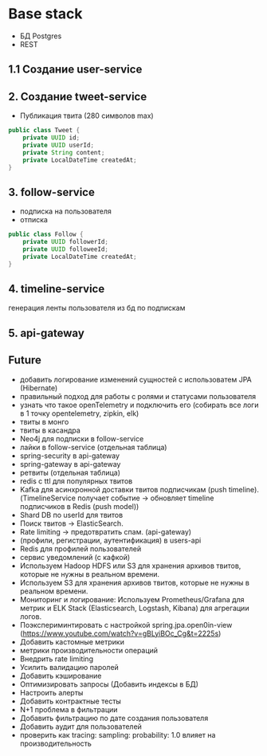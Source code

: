 # Base stack
- БД Postgres
- REST

## 1.1 Создание user-service

## 2. Создание tweet-service
- Публикация твита (280 символов max)

```java
public class Tweet {
    private UUID id;
    private UUID userId;
    private String content;
    private LocalDateTime createdAt;
}
```

## 3. follow-service
- подписка на пользователя
- отписка

```java
public class Follow {
    private UUID followerId;
    private UUID followeeId;
    private LocalDateTime createdAt;
}
```

## 4. timeline-service
генерация ленты пользователя из бд по подпискам

## 5. api-gateway


## Future
- добавить логирование изменений сущностей с использоватем JPA (Hibernate)
- правильный подход для работы с ролями и статусами пользователя
- узнать что такое openTelemetry и подключить его (собирать все логи в 1 точку opentelemetry, zipkin, elk)
- твиты в монго
- твиты в касандра
- Neo4j для подписки в follow-service
- лайки в follow-service (отдельная таблица)
- spring-security в api-gateway
- spring-gateway в api-gateway
- ретвиты (отдельная таблица)
- redis с ttl для популярных твитов
- Kafka для асинхронной доставки твитов подписчикам (push timeline). (TimelineService получает событие → обновляет timeline подписчиков в Redis (push model))
- Shard DB по userId для твитов
- Поиск твитов → ElasticSearch.
- Rate limiting → предотвратить спам. (api-gateway)
- (профили, регистрации, аутентификация) в users-api
- Redis для профилей пользователей
- сервис уведомлений (с кафкой)
- Используем Hadoop HDFS или S3 для хранения архивов твитов, которые не нужны в реальном времени.
- Используем S3 для хранения архивов твитов, которые не нужны в реальном времени.
- Мониторинг и логирование: Используем Prometheus/Grafana для метрик и ELK Stack (Elasticsearch, Logstash, Kibana) для агрегации логов.
- Поэкспериминтировать с настройкой spring.jpa.open0in-view (https://www.youtube.com/watch?v=gBLyiBOc_Cg&t=2225s)
- Добавить кастомные метрики
- метрики производительности операций
- Внедрить rate limiting
- Усилить валидацию паролей
- Добавить кэширование
- Оптимизировать запросы (Добавить индексы в БД)
- Настроить алерты
- Добавить контрактные тесты
- N+1 проблема в фильтрации
- Добавить фильтрацию по дате создания пользователя
- Добавить аудит для пользователей
- проверить как   tracing:  sampling:  probability: 1.0 влияет на производительность